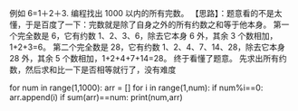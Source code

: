 例如 6=1＋2＋3. 编程找出 1000 以内的所有完数。
【思路】：题意看的不是太懂，于是百度了一下：完数就是除了自身之外的所有约数之和等于他本身。
第一个完全数是 6，它有约数 1、2、3、6，除去它本身 6 外，其余 3 个数相加，1+2+3=6。
第二个完全数是 28，它有约数 1、2、4、7、14、28，除去它本身 28 外，其余 5 个数相加，1+2+4+7+14=28。
终于看懂了题意。
先求出所有约数，然后求和比一下是否相等就行了，没有难度

for num in range(1,1000):
arr = [] for i in range(1,num):
if num%i==0:
arr.append(i)
if sum(arr)==num:
print(num,arr)
